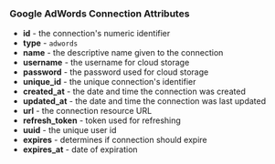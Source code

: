 ### Google AdWords Connection Attributes

* **id** - the connection's numeric identifier
* **type** - `adwords`
* **name** - the descriptive name given to the connection
* **username** - the username for cloud storage
* **password** - the password used for cloud storage
* **unique_id** - the unique connection's identifier
* **created_at** - the date and time the connection was created
* **updated_at** - the date and time the connection was last updated
* **url** - the connection resource URL
* **refresh_token** - token used for refreshing
* **uuid** - the unique user id
* **expires** - determines if connection should expire
* **expires_at** - date of expiration

